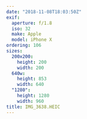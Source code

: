```yaml
---
date: "2018-11-08T18:03:50Z"
exif:
  aperture: f/1.8
  iso: 32
  make: Apple
  model: iPhone X
ordering: 106
sizes:
  200x200:
    height: 200
    width: 200
  640w:
    height: 853
    width: 640
  "1280":
    height: 1280
    width: 960
title: IMG_3638.HEIC
---
```


